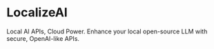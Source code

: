 # LocalizeAI
Local AI APIs, Cloud Power. Enhance your local open-source LLM with secure, OpenAI-like APIs.
